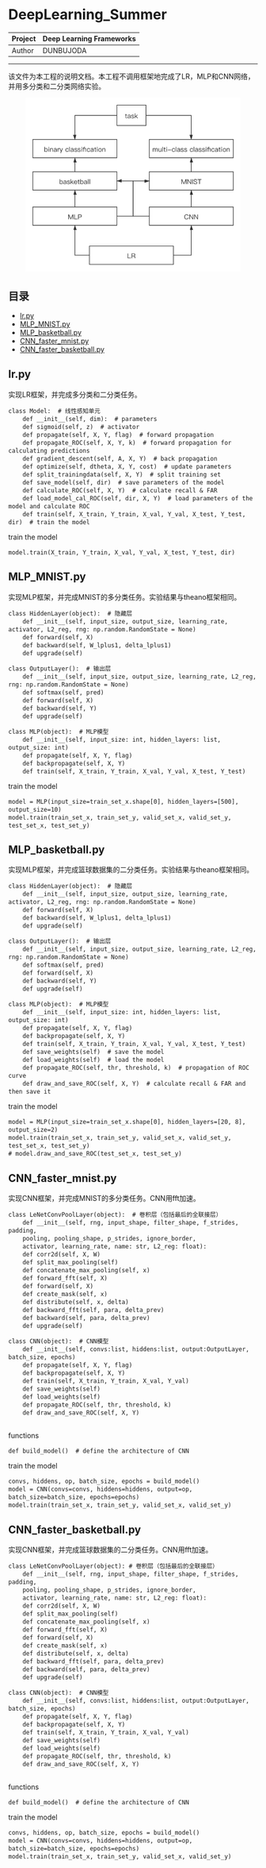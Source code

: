 DeepLearning_Summer
===========================

|Project|Deep Learning Frameworks|
|---|---
|Author|DUNBUJODA

****

该文件为本工程的说明文档。本工程不调用框架地完成了LR，MLP和CNN网络，并用多分类和二分类网络实验。
<div align=center><img height="350" src="figure1.png"/></div>

## 目录
* [lr.py](#lrpy)
* [MLP_MNIST.py](#mlp_mnistpy)
* [MLP_basketball.py](#MLP_basketballpy)
* [CNN_faster_mnist.py](#CNN_faster_mnistpy)
* [CNN_faster_basketball.py](#CNN_faster_basketballpy)

lr.py
-----
实现LR框架，并完成多分类和二分类任务。
```
class Model:  # 线性感知单元
    def __init__(self, dim):  # parameters
    def sigmoid(self, z)  # activator
    def propagate(self, X, Y, flag)  # forward propagation
    def propagate_ROC(self, X, Y, k)  # forward propagation for calculating predictions
    def gradient_descent(self, A, X, Y)  # back propagation
    def optimize(self, dtheta, X, Y, cost)  # update parameters
    def split_trainingdata(self, X, Y)  # split training set
    def save_model(self, dir)  # save parameters of the model
    def calculate_ROC(self, X, Y)  # calculate recall & FAR
    def load_model_cal_ROC(self, dir, X, Y)  # load parameters of the model and calculate ROC
    def train(self, X_train, Y_train, X_val, Y_val, X_test, Y_test, dir)  # train the model
```
train the model
```
model.train(X_train, Y_train, X_val, Y_val, X_test, Y_test, dir)
```

MLP_MNIST.py
-----
实现MLP框架，并完成MNIST的多分类任务。实验结果与theano框架相同。
```
class HiddenLayer(object):  # 隐藏层
    def __init__(self, input_size, output_size, learning_rate, activator, L2_reg, rng: np.random.RandomState = None)
    def forward(self, X)
    def backward(self, W_lplus1, delta_lplus1)
    def upgrade(self)
```
```
class OutputLayer():  # 输出层
    def __init__(self, input_size, output_size, learning_rate, L2_reg, rng: np.random.RandomState = None)
    def softmax(self, pred)
    def forward(self, X)
    def backward(self, Y)
    def upgrade(self)
```
```
class MLP(object):  # MLP模型
    def __init__(self, input_size: int, hidden_layers: list, output_size: int)
    def propagate(self, X, Y, flag)
    def backpropagate(self, X, Y)
    def train(self, X_train, Y_train, X_val, Y_val, X_test, Y_test)
```

train the model
```
model = MLP(input_size=train_set_x.shape[0], hidden_layers=[500], output_size=10)
model.train(train_set_x, train_set_y, valid_set_x, valid_set_y, test_set_x, test_set_y)
```


MLP_basketball.py
-----
实现MLP框架，并完成篮球数据集的二分类任务。实验结果与theano框架相同。
```
class HiddenLayer(object):  # 隐藏层
    def __init__(self, input_size, output_size, learning_rate, activator, L2_reg, rng: np.random.RandomState = None)
    def forward(self, X)
    def backward(self, W_lplus1, delta_lplus1)
    def upgrade(self)
```
```
class OutputLayer():  # 输出层
    def __init__(self, input_size, output_size, learning_rate, L2_reg, rng: np.random.RandomState = None)
    def softmax(self, pred)
    def forward(self, X)
    def backward(self, Y)
    def upgrade(self)
```
```
class MLP(object):  # MLP模型
    def __init__(self, input_size: int, hidden_layers: list, output_size: int)
    def propagate(self, X, Y, flag)
    def backpropagate(self, X, Y)
    def train(self, X_train, Y_train, X_val, Y_val, X_test, Y_test)
    def save_weights(self)  # save the model
    def load_weights(self)  # load the model
    def propagate_ROC(self, thr, threshold, k)  # propagation of ROC curve
    def draw_and_save_ROC(self, X, Y)  # calculate recall & FAR and then save it
```

train the model
```
model = MLP(input_size=train_set_x.shape[0], hidden_layers=[20, 8], output_size=2)
model.train(train_set_x, train_set_y, valid_set_x, valid_set_y, test_set_x, test_set_y)
# model.draw_and_save_ROC(test_set_x, test_set_y)
```


CNN_faster_mnist.py
-----
实现CNN框架，并完成MNIST的多分类任务。CNN用fft加速。
```
class LeNetConvPoolLayer(object):  # 卷积层（包括最后的全联接层）
    def __init__(self, rng, input_shape, filter_shape, f_strides, padding,
    pooling, pooling_shape, p_strides, ignore_border,
    activator, learning_rate, name: str, L2_reg: float):
    def corr2d(self, X, W)
    def split_max_pooling(self)
    def concatenate_max_pooling(self, x)
    def forward_fft(self, X)
    def forward(self, X)
    def create_mask(self, x)
    def distribute(self, x, delta)
    def backward_fft(self, para, delta_prev)
    def backward(self, para, delta_prev)
    def upgrade(self)
```
```
class CNN(object):  # CNN模型
    def __init__(self, convs:list, hiddens:list, output:OutputLayer, batch_size, epochs)
    def propagate(self, X, Y, flag)
    def backpropagate(self, X, Y)
    def train(self, X_train, Y_train, X_val, Y_val)
    def save_weights(self)
    def load_weights(self)
    def propagate_ROC(self, thr, threshold, k)
    def draw_and_save_ROC(self, X, Y)
    
```
functions
```
def build_model()  # define the architecture of CNN
```
train the model
```
convs, hiddens, op, batch_size, epochs = build_model()
model = CNN(convs=convs, hiddens=hiddens, output=op, batch_size=batch_size, epochs=epochs)
model.train(train_set_x, train_set_y, valid_set_x, valid_set_y)
```

CNN_faster_basketball.py
-----
实现CNN框架，并完成篮球数据集的二分类任务。CNN用fft加速。
```
class LeNetConvPoolLayer(object): # 卷积层（包括最后的全联接层）
    def __init__(self, rng, input_shape, filter_shape, f_strides, padding,
    pooling, pooling_shape, p_strides, ignore_border,
    activator, learning_rate, name: str, L2_reg: float):
    def corr2d(self, X, W)
    def split_max_pooling(self)
    def concatenate_max_pooling(self, x)
    def forward_fft(self, X)
    def forward(self, X)
    def create_mask(self, x)
    def distribute(self, x, delta)
    def backward_fft(self, para, delta_prev)
    def backward(self, para, delta_prev)
    def upgrade(self)
```
```
class CNN(object):  # CNN模型
    def __init__(self, convs:list, hiddens:list, output:OutputLayer, batch_size, epochs)
    def propagate(self, X, Y, flag)
    def backpropagate(self, X, Y)
    def train(self, X_train, Y_train, X_val, Y_val)
    def save_weights(self)
    def load_weights(self)
    def propagate_ROC(self, thr, threshold, k)
    def draw_and_save_ROC(self, X, Y)
    
```
functions
```
def build_model()  # define the architecture of CNN
```
train the model
```
convs, hiddens, op, batch_size, epochs = build_model()
model = CNN(convs=convs, hiddens=hiddens, output=op, batch_size=batch_size, epochs=epochs)
model.train(train_set_x, train_set_y, valid_set_x, valid_set_y)
```
